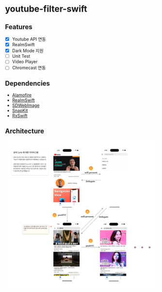 # youtube-filter-swift

## Features

- [x] Youtube API 연동
- [x] RealmSwift
- [x] Dark Mode 지원
- [ ] Unit Test
- [ ] Video Player
- [ ] Chromecast 연동

## Dependencies

- [Alamofire](https://github.com/Alamofire/Alamofire)
- [RealmSwift](https://github.com/realm/realm-swift)
- [SDWebImage](https://github.com/SDWebImage/SDWebImage)
- [SnapKit](https://github.com/SnapKit/SnapKit)
- [RxSwift](https://github.com/ReactiveX/RxSwift)

## Architecture

 <img src="./img/search_diagram.png">